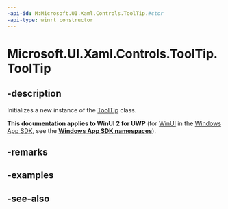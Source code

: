```yaml
---
-api-id: M:Microsoft.UI.Xaml.Controls.ToolTip.#ctor
-api-type: winrt constructor
---
```


<!-- Method syntax
public ToolTip()
-->

# Microsoft.UI.Xaml.Controls.ToolTip.ToolTip

## -description
Initializes a new instance of the [ToolTip](tooltip.md) class.

**This documentation applies to WinUI 2 for UWP** (for [WinUI](/windows/apps/winui/winui3/) in the [Windows App SDK](/windows/apps/windows-app-sdk/), see the **[Windows App SDK namespaces](/windows/windows-app-sdk/api/winrt/)**).

## -remarks

## -examples

## -see-also
